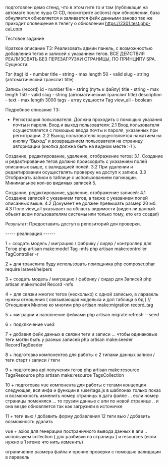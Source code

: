 подготовлен демо стенд, что в этом гите то и там (публикация на автомате после пуша CI CD, посмотрите actions)
при обновлении, база обнуляется обновляется и заливается фейк данными заново
так же приходит оповещение в телегу о обновлении
https://2301.test.php-cat.com

Тестовое задание 

Краткое описание ТЗ: 
Реализовать админ панель, с возможностью добавления тегов и записей с указанием тегов.
ВСЕ ДЕЙСТВИЯ РЕАЛИЗОВАТЬ БЕЗ ПЕРЕЗАГРУЗКИ СТРАНИЦЫ, ПО ПРИНЦИПУ SPA.
Сущности: 

Тэг (tag)
id - number
title - string - max length 50 - valid
slug - string (автоматический транслит title)

Запись (record)
id - number
file - string (путь к файлу)
title - string - max length 150 - valid
slug - string (автоматический транслит title)
description - text - max length 3000
tags - array сущности Tag
view_all - boolean

Подробное описание ТЗ:

+ Регистрация пользователя: 
Должна проходить с помощью указания почты и пароля.
Вход и выход пользователя:
2.1 Вход пользователя осуществляется с помощью ввода почты и пароля, указанных при регистрации.
2.2 Выход пользователя осуществляется нажатием на кнопку “Выход” и возвращением пользователя на страницу авторизации (кнопка должна быть на видном месте :-) ).

Создание, редактирование, удаление, отображение тегов:
3.1. Создание и редактирование тегов должно происходить с указанием полей описанных выше, с валидацией полей. 
3.2 При удалении и редактировании осуществлять проверку на доступ к записи.
3.3 Отображать записи в таблице с использованием пагинации. Минимальное кол-во видимых записей 5.

Создание, редактирование, удаление, отображение записей:
4.1 Создание записей с указанием тегов, а также с указанием полей описанных выше.
4.2 Документ не должен превышать размер 20 мб. 
4.3 Поле view_all указывает на область видимости (виден ли данный объект всем пользователям системы или только тому, кто его создал)

Результат:
Предоставить доступ в репозиторий для проверки.


----- реализация ------

1 + создать модель / миграцию / фабрику / сидер / контроллер для Тегов
php artisan make:model Tag -mfs
php artisan make:controller TagController -r

2 + для транслита буду использовать помощника 
php composer.phar require laravel/helpers

3 + создать модель / миграцию / фабрику / сидер для Записей
php artisan make:model Record -mfs

4 + для связки многих тегов (несколько) с одной записью, в ларавель нужны отношения ( связывающая моделька и доп таблица в бд ) 
// Отношения Многие ко многим
php artisan make:migration record_tag

5 + миграции и наполнение фейками
php artisan migrate:refresh --seed 

6 + подключение vue3

7 + добавил фейк данных в связки теги и записи ... чтобы одинаковые теги могли быть у разных записей
php artisan make:seeder RecordTagSeeder

8 + подготовка компонентов для работы с 2 типами данных записи / теги 
старт / записи / теги

9 + подготовка api получения тегов
php artisan make:resource TagsResource
php artisan make:resource TagsCollection

10 + подготовка vue компонента для работы с тегами
концепция следующая, вся инфа и функции в /use/tags.js 
в шаблонах только показ и возможность изменить номер страницы в дата файле ... если номер страницы поменялся ... то грузим данные с апи по новой странице .. и она везде обновляется так как загрузили в истоничке

11 + теги вью / добавить форму добавления 
12 теги вью / добавить возможность удалить


vue + axios 
для генерации постраничного вывода данных в апи .. используем collection ( для разбивки на страницы ) и resources (если нужно в 1 итеме что нить изменить)

ограничение размера файла и прочие проверки с помощью валидации в ларавель